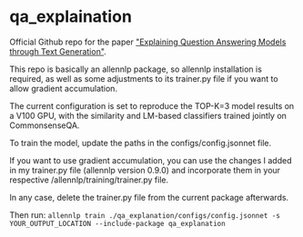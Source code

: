 # qa_explaination
Official Github repo for the paper ["Explaining Question Answering Models through Text Generation"](https://arxiv.org/abs/2004.05569).

This repo is basically an allennlp package, so allennlp installation is required, as well as some adjustments to its trainer.py file if you want to allow gradient accumulation.

The current configuration is set to reproduce the TOP-K=3 model results on a V100 GPU, with the similarity and LM-based classifiers trained jointly on CommonsenseQA.

To train the model, update the paths in the configs/config.jsonnet file.

If you want to use gradient accumulation, you can use the changes I added in my trainer.py file (allennlp version 0.9.0) and incorporate them in your respective /allennlp/training/trainer.py file. 

In any case, delete the trainer.py file from the current package afterwards.

Then run:
`allennlp train ./qa_explanation/configs/config.jsonnet -s YOUR_OUTPUT_LOCATION --include-package qa_explanation`
